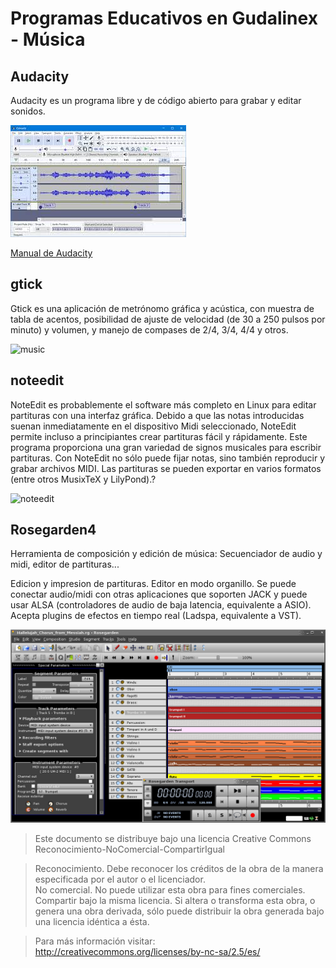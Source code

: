 # Programas Educativos en Gudalinex - Música

## Audacity

Audacity es un programa libre y de código abierto para grabar y editar sonidos.  
  
![audio](../img/audicity.jpg "audio")  
  
[Manual de Audacity](http://mosaic.uoc.edu/pdf/Captura_y_Edicion_de_Audio_con_Herramientas_Libres_II.pdf)  
  
## gtick

Gtick es una aplicación de metrónomo gráfica y acústica, con muestra de tabla de acentos, posibilidad de ajuste de velocidad (de 30 a 250 pulsos por minuto) y volumen, y manejo de compases de 2/4, 3/4, 4/4 y otros.  
  
![music](..img/gtick.png "music")  
  
## noteedit

NoteEdit es probablemente el software más completo en Linux para editar partituras con una interfaz gráfica. Debido a que las notas introducidas suenan inmediatamente en el dispositivo Midi seleccionado, NoteEdit permite incluso a principiantes crear partituras fácil y rápidamente. Este programa proporciona una gran variedad de signos musicales para escribir partituras. Con NoteEdit no sólo puede fijar notas, sino también reproducir y grabar archivos MIDI. Las partituras se pueden exportar en varios formatos (entre otros MusixTeX y LilyPond).?  
  
![noteedit](..img/noteedit.png "noteedit")  
  
## Rosegarden4

Herramienta de composición y edición de música: Secuenciador de audio y midi, editor de partituras...  
  
Edicion y impresion de partituras. Editor en modo organillo. Se puede conectar audio/midi con otras aplicaciones que soporten JACK y puede usar ALSA (controladores de audio de baja latencia, equivalente a ASIO). Acepta plugins de efectos en tiempo real (Ladspa, equivalente a VST).  
  
![rosegarden](../img/rose.png "rosegarden")  
  
  
> Este documento se distribuye bajo una licencia Creative Commons Reconocimiento-NoComercial-CompartirIgual  
  
> Reconocimiento. Debe reconocer los créditos de la obra de la manera especificada por el autor o el licenciador.  
> No comercial. No puede utilizar esta obra para fines comerciales.  
> Compartir bajo la misma licencia. Si altera o transforma esta obra, o genera una obra derivada, sólo puede distribuir la obra generada bajo una licencia idéntica a ésta.  
  
  
> Para más información visitar: http://creativecommons.org/licenses/by-nc-sa/2.5/es/